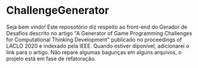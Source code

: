 # ChallengeGenerator
Seja bem vindo!
Este reposotório diz respeito ao front-end do Gerador de Desafios descrito no artigo "A Generator of Game Programming Challenges for Computational Thinking Development" publicado no proceedings of LACLO 2020  e indexado pela IEEE. Quando estiver diponível, adicionarei o link para o artigo.
Não repare algumas bagunças em alguns arquivos, o projeto está em fase de refatoração.
